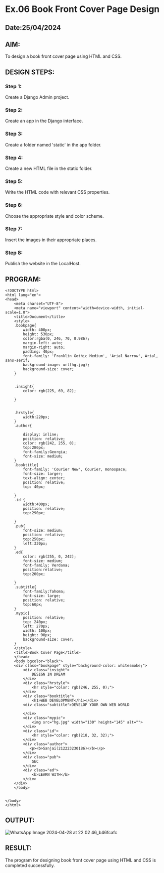 # Ex.06 Book Front Cover Page Design
## Date:25/04/2024

## AIM:
To design a book front cover page using HTML and CSS.

## DESIGN STEPS:

### Step 1:
Create a Django Admin project.

### Step 2:
Create an app in the Django interface.

### Step 3:
Create a folder named 'static' in the app folder.

### Step 4:
Create a new HTML file in the static folder.

### Step 5:
Write the HTML code with relevant CSS properties.

### Step 6:
Choose the appropriate style and color scheme.

### Step 7:
Insert the images in their appropriate places.

### Step 8:
Publish the website in the LocalHost.

## PROGRAM:
```
<!DOCTYPE html>
<html lang="en">
<head>
    <meta charset="UTF-8">
    <meta name="viewport" content="width=device-width, initial-scale=1.0">
    <title>Document</title>
    <style>
    .bookpage{
        width: 400px;
        height: 530px;
        color:rgba(0, 246, 70, 0.986);
        margin-left: auto;
        margin-right: auto;
        padding: 40px;
        font-family: 'Franklin Gothic Medium', 'Arial Narrow', Arial, sans-serif;
        background-image: url(hg.jpg);
        background-size: cover;
    }
        
    
    .insight{
        color: rgb(225, 69, 82);
    
    }
    
    
    .hrstyle{
        width:220px;
    }
    .author{
    
        display: inline;
        position: relative;
        color: rgb(242, 255, 0);
        top:280px;
        font-family:Georgia;
        font-size: medium;
    }
    .booktitle{
        font-family: 'Courier New', Courier, monospace;
        font-size: larger;
        text-align: center;
        position: relative;
        top: 40px;
    
    }
    .id {
        width:400px;
        position: relative;
        top:290px;
        
    }
    .pub{
        font-size: medium;
        position: relative;
        top:250px;
        left:330px;
    }
    .ed{
        color: rgb(255, 0, 242);
        font-size: medium;
        font-family: Verdana;
        position:relative;
        top:200px;
    
    }
    .subtitle{
        font-family:Tahoma;
        font-size: large;
        position: relative;
        top:60px;
    }
    .mypic{
        position: relative;
        top: 240px;
        left: 270px;
        width: 100px;
        height: 90px;
        background-size: cover;
    }
    </style>
    <title>Book Cover Page</title>
    </head>
    <body bgcolor="black">
    <div class="bookpage" style="background-color: whitesmoke;">
        <div class="insight">
            DESIGN IN DREAM
        </div>
        <div class="hrstyle">
            <hr style="color: rgb(246, 255, 0);">
        </div>
        <div class="booktitle">
            <h1>WEB DEVELOPMENT</h1></div>
        <div class="subtitle">DEVELOP YOUR OWN WEB WORLD
             
        </div>
        <div class="mypic">
            <img src="hg.jpg" width="130" height="145" alt="">
        </div>
        <div class="id">
            <hr style="color: rgb(218, 32, 32);">
        </div>
        <div class="author">
           <p><b>Sanjai(212223230186)</b></p>
        </div>
        <div class="pub">
            SEC
        </div>
        <div class="ed">
            <b>LEARN WITH</b>
        </div>
    </div>
    </body>


</body>
</html>
```


## OUTPUT:
![WhatsApp Image 2024-04-28 at 22 02 46_b46fcafc](https://github.com/Sanjaikee/cover/assets/150231888/8d55cf33-de95-4b13-ac44-78a595bde780)



## RESULT:
The program for designing book front cover page using HTML and CSS is completed successfully.
